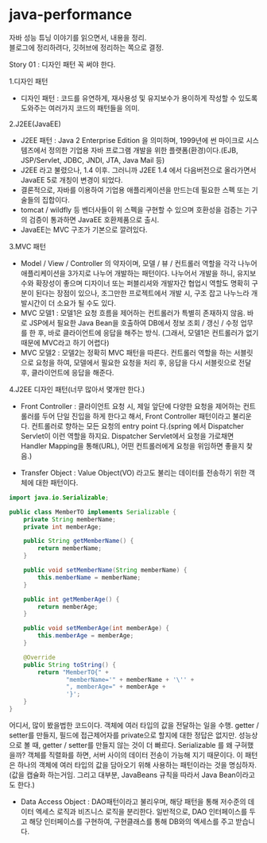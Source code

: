 # java-performance
자바 성능 튜닝 이야기를 읽으면서, 내용을 정리.<br>
블로그에 정리하려다, 깃허브에 정리하는 쪽으로 결정.


Story 01 : 디자인 패턴 꼭 써야 한다.

1.디자인 패턴
  - 디자인 패턴 : 코드를 유연하게,  재사용성 및 유지보수가 용이하게 작성할 수 있도록 도와주는 여러가지 코드의 패턴들을 의미.

2.J2EE(JavaEE)
  - J2EE 패턴 : Java 2 Enterprise Edition 을 의미하며, 1999년에 썬 마이크로 시스템즈에서 정의한 기업용 자바 프로그램 개발을 위한 플랫폼(환경)이다.(EJB, JSP/Servlet, JDBC, JNDI, JTA, Java Mail 등)
  - J2EE 라고 불렸으나, 1.4 이후. 그러니까 J2EE 1.4 에서 다음버전으로 올라가면서 JavaEE 5로 개칭이 변경이 되었다.
  - 결론적으로, 자바를 이용하여 기업용 애플리케이션을 만드는데 필요한 스펙 또는 기술들의 집합이다.
  - tomcat / wildfly 등 벤더사들이 위 스펙을 구현할 수 있으며 호환성을 검증는 기구의 검증이 통과하면 JavaEE 호환제품으로 출시.
  - JavaEE는 MVC 구조가 기본으로 깔려있다.

3.MVC 패턴
  - Model / View / Controller 의 약자이며, 모델 / 뷰 / 컨트롤러 역할을 각각 나누어 애플리케이션을 3가지로 나누어 개발하는 패턴이다. 나누어서 개발을 하니, 유지보수와 확장성이 좋으며 디자이너 또는 퍼블리셔와 개발자간 협업시 역할도 명확히 구분이 된다는 장점이 있으나, 조그만한 프로젝트에서 개발 시, 구조 잡고 나누느라 개발시간이 더 소요가 될 수도 있다.
  - MVC 모델1 : 모델1은 요청 흐름을 제어하는 컨트롤러가 특별히 존재하지 않음. 바로 JSP에서 필요한 Java Bean을 호출하여 DB에서 정보 조회 / 갱신 / 수정 업무를 한 후, 바로 클라이언트에 응답을 해주는 방식. (그래서, 모델1은 컨트롤러가 없기 때문에 MVC라고 하기 어렵다)
  - MVC 모델2 : 모델2는 정확히 MVC 패턴을 따른다. 컨트롤러 역할을 하는 서블릿으로 요청을 하여, 모델에서 필요한 요청을 처리 후, 응답을 다시 서블릿으로 전달 후, 클라이언트에 응답을 해준다.

4.J2EE 디자인 패턴(너무 많아서 몇개만 한다.)
  - Front Controller : 클라이언트 요청 시, 제일 앞단에 다양한 요청을 제어하는 컨트롤러를 두어 단일 진입을 하게 한다고 해서, Front Controller 패턴이라고 불리운다. 컨트롤러로 향하는 모든 요청의 entry point 다.(spring 에서 Dispatcher Servlet이 이런 역할을 하지요. Dispatcher Servlet에서 요청을 가로채면 Handler Mapping을 통해(URL), 어떤 컨트롤러에게 요청을 위임하면 좋을지 찾음.)

  - Transfer Object : Value Object(VO) 라고도 불리는 데이터를 전송하기 위한 객체에 대한 패턴이다.
  ```java
  import java.io.Serializable;

  public class MemberTO implements Serializable {
      private String memberName;
      private int memberAge;

      public String getMemberName() {
          return memberName;
      }

      public void setMemberName(String memberName) {
          this.memberName = memberName;
      }

      public int getMemberAge() {
          return memberAge;
      }

      public void setMemberAge(int memberAge) {
          this.memberAge = memberAge;
      }

      @Override
      public String toString() {
          return "MemberTO{" +
                  "memberName='" + memberName + '\'' +
                  ", memberAge=" + memberAge +
                  '}';
      }
  }

  ```
  어디서, 많이 봤을법한 코드이다. 객체에 여러 타입의 값을 전달하는 일을 수행.
  getter / setter를 만들지, 필드에 접근제어자를 private으로 할지에 대한 정답은 없지만. 성능상으로 볼 때, getter / setter를 만들지 않는 것이 더 빠르다. Serializable 를 왜 구혀했을까? 객체를 직렬화를 하면, 서버 사이의 데이터 전송이 가능해 지기 때문이다. 이 패턴은 하나의 객체에 여러 타입의 값을 담아오기 위해 사용하는 패턴이라는 것을 명심하자.(값을 캡슐화 하는거임. 그리고 대부분, JavaBeans 규칙을 따라서 Java Bean이라고도 한다.)

  - Data Access Object : DAO패턴이라고 불리우며, 해당 패턴을 통해 저수준의 데이터 엑세스 로직과 비즈니스 로직을 분리한다. 일반적으로, DAO 인터페이스를 두고 해당 인터페이스를 구현하여, 구현클래스를 통해 DB와의 엑세스를 주고 받습니다.
